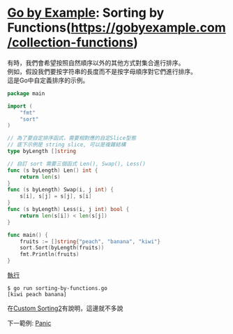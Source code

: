 # [Go by Example](../gobyexample.md): Sorting by Functions(https://gobyexample.com/collection-functions)

有時，我們會希望按照自然順序以外的其他方式對集合進行排序。  
例如，假設我們要按字符串的長度而不是按字母順序對它們進行排序。  
這是Go中自定義排序的示例。

``` go
package main

import (
    "fmt"
    "sort"
)

// 為了要自定排序函式，需要相對應的自定Slice型態
// 底下示例是 string slice, 可以是複雜結構
type byLength []string

// 自訂 sort 需要三個函式 Len(), Swap(), Less()
func (s byLength) Len() int {
    return len(s)
}
func (s byLength) Swap(i, j int) {
    s[i], s[j] = s[j], s[i]
}
func (s byLength) Less(i, j int) bool {
    return len(s[i]) < len(s[j])
}

func main() {
    fruits := []string{"peach", "banana", "kiwi"}
    sort.Sort(byLength(fruits))
    fmt.Println(fruits)
}
```
[執行](http://play.golang.org/p/h4g4vaLBtkw)

``` shell
$ go run sorting-by-functions.go 
[kiwi peach banana]
```

在[Custom Sorting2](custom-sorting2.md)有說明，這邊就不多說

下一範例: [Panic](panic.md)
